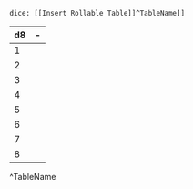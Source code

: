 `dice: [[Insert Rollable Table]]^TableName]]`

| d8  | -   |
| --- | --- |
| 1   |     |
| 2   |     |
| 3   |     |
| 4   |     |
| 5   |     |
| 6   |     |
| 7   |     |
| 8   |     |
^TableName
